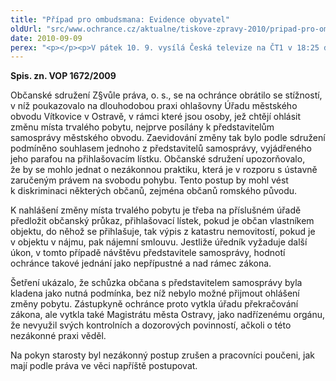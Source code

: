 ```yaml
---
title: "Případ pro ombudsmana: Evidence obyvatel"
oldUrl: "src/www.ochrance.cz/aktualne/tiskove-zpravy-2010/pripad-pro-ombudsmana-evidence-obyvatel"
date: 2010-09-09
perex: "<p></p><p>V pátek 10. 9. vysílá Česká televize na ČT1 v 18:25 druhý díl šestého cyklu pořadu Případ pro ombudsmana (repríze v pondělí 13. 9. ve 12:25 na ČT2). Díl nazvany Evidence obyvatel vypráví o případu nezákonného postupu úředníků při ohlašování místa trvaného pobytu. Občanské sdružení Z§vůle práva poukázalo na nezákonný postup úředníků na ohlašovně při vyřizování změny místa trvalého pobytu. Upozorňovalo, že může docházet k diskriminaci. Šetření ukázalo, že postup úředníků byl v rozporu se zákonem a tato nestandardní praxe byla posléze zrušena.</p>"
---
```


<!-- imported from the old website -->

<p><b>Spis. zn. VOP 1672/2009</b></p><p>Občanské sdružení Z§vůle práva, o. s., se na ochránce obrátilo se stížností, v níž poukazovalo na dlouhodobou praxi ohlašovny Úřadu městského obvodu Vítkovice v Ostravě, v rámci které jsou osoby, jež chtějí ohlásit změnu místa trvalého pobytu, nejprve posílány k představitelům samosprávy městského obvodu. Zaevidování změny tak bylo podle sdružení podmíněno souhlasem jednoho z představitelů samosprávy, vyjádřeného jeho parafou na přihlašovacím lístku. Občanské sdružení upozorňovalo, že by se mohlo jednat o nezákonnou praktiku, která je v rozporu s ústavně zaručeným právem na svobodu pohybu. Tento postup by mohl vést k diskriminaci některých občanů, zejména občanů romského původu.</p><p>K nahlášení změny místa trvalého pobytu je třeba na příslušném úřadě předložit občanský průkaz, přihlašovací lístek, pokud je občan vlastníkem objektu, do něhož se přihlašuje, tak výpis z katastru nemovitostí, pokud je v objektu v nájmu, pak nájemní smlouvu. Jestliže úředník vyžaduje další úkon, v tomto případě návštěvu představitele samosprávy, hodnotí ochránce takové jednání jako nepřípustné a nad rámec zákona.</p><p>Šetření ukázalo, že schůzka občana s představitelem samosprávy byla kladena jako nutná podmínka, bez níž nebylo možné přijmout ohlášení změny pobytu. Zástupkyně ochránce proto vytkla úřadu překračování zákona, ale vytkla také Magistrátu města Ostravy, jako nadřízenému orgánu, že nevyužil svých kontrolních a dozorových povinností, ačkoli o této nezákonné praxi věděl.</p><p>Na pokyn starosty byl nezákonný postup zrušen a pracovníci poučeni, jak mají podle práva ve věci napříště postupovat.</p>
